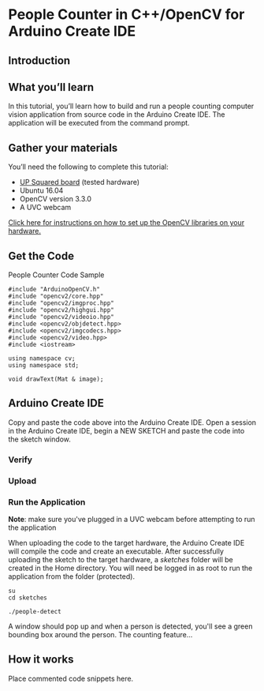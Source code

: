 # People Counter in C++/OpenCV for Arduino Create IDE 

## Introduction

## What you’ll learn
In this tutorial, you’ll learn how to build and run a people counting computer vision application from source code in the Arduino Create IDE. The application will be executed from the command prompt.

## Gather your materials
You’ll need the following to complete this tutorial:
  *	[UP Squared board](http://www.up-board.org/upsquared/) (tested hardware)
  *	Ubuntu 16.04
  * OpenCV version 3.3.0
  *	A UVC webcam

[Click here for instructions on how to set up the OpenCV libraries on your hardware.](https://github.com/intel-iot-devkit/up-squared-grove-IoT-dev-kit-arduino-create/blob/master/examples/OpenCV-Setup/README.md)

## Get the Code

People Counter Code Sample

```
#include "ArduinoOpenCV.h"
#include "opencv2/core.hpp"
#include "opencv2/imgproc.hpp"
#include "opencv2/highgui.hpp"
#include "opencv2/videoio.hpp"
#include <opencv2/objdetect.hpp>
#include <opencv2/imgcodecs.hpp>
#include <opencv2/video.hpp>
#include <iostream>

using namespace cv;
using namespace std;

void drawText(Mat & image);
```

## Arduino Create IDE

Copy and paste the code above into the Arduino Create IDE. Open a session in the Arduino Create IDE, begin a NEW SKETCH and paste the code into the sketch window. 

### Verify
[//]: # (insert screenshot of "done verifying...")

### Upload

[//]: # (insert screenshot of "done uploading...")

### Run the Application

**Note**: make sure you've plugged in a UVC webcam before attempting to run the application

When uploading the code to the target hardware, the Arduino Create IDE will compile the code and create an executable. After successfully uploading the sketch to the target hardware, a *sketches* folder will be created in the Home directory. You will need be logged in as root to run the application from the folder (protected).

```
su
cd sketches
```
```
./people-detect
```

A window should pop up and when a person is detected, you'll see a green bounding box around the person. The counting feature... 

## How it works
Place commented code snippets here.
